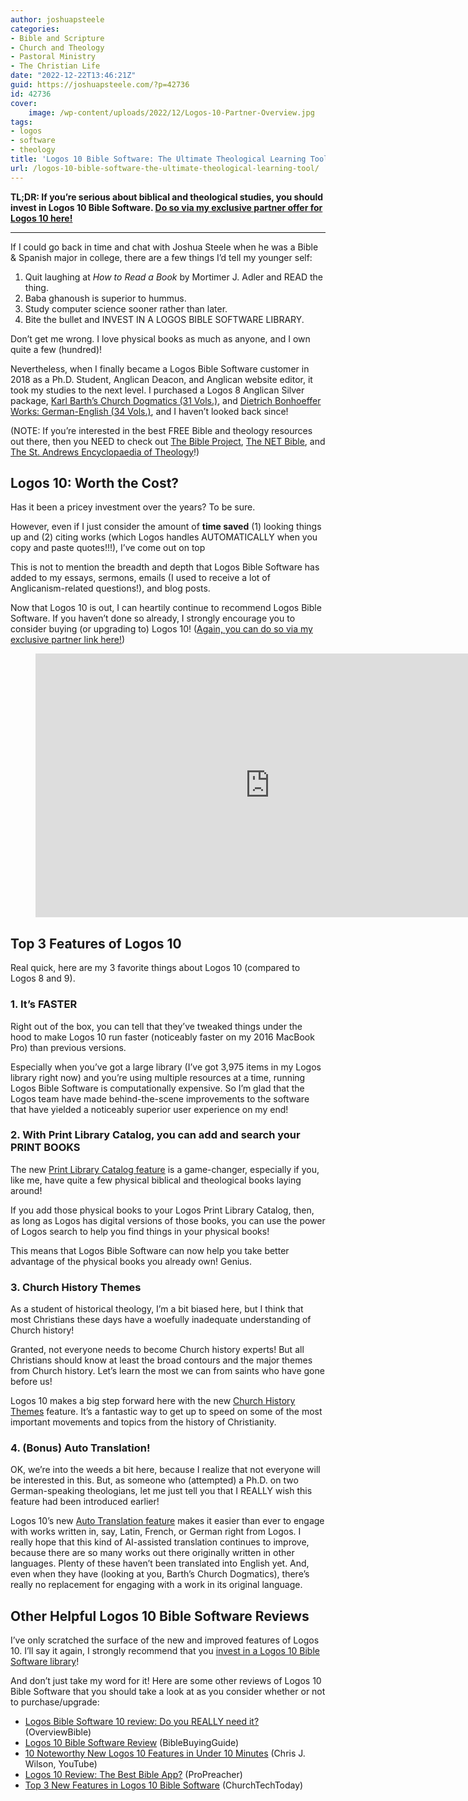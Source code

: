 ```yaml
---
author: joshuapsteele
categories:
- Bible and Scripture
- Church and Theology
- Pastoral Ministry
- The Christian Life
date: "2022-12-22T13:46:21Z"
guid: https://joshuapsteele.com/?p=42736
id: 42736
cover:
    image: /wp-content/uploads/2022/12/Logos-10-Partner-Overview.jpg
tags:
- logos
- software
- theology
title: 'Logos 10 Bible Software: The Ultimate Theological Learning Tool'
url: /logos-10-bible-software-the-ultimate-theological-learning-tool/
---
```


**TL;DR: If you’re serious about biblical and theological studies, you should invest in Logos 10 Bible Software. [Do so via my exclusive partner offer for Logos 10 here!](https://partners.faithlife.com/click.track?CID=431490&AFID=529204)**

---

If I could go back in time and chat with Joshua Steele when he was a Bible &amp; Spanish major in college, there are a few things I’d tell my younger self:

1. Quit laughing at *How to Read a Book* by Mortimer J. Adler and READ the thing.
2. Baba ghanoush is superior to hummus.
3. Study computer science sooner rather than later.
4. Bite the bullet and INVEST IN A LOGOS BIBLE SOFTWARE LIBRARY.

Don’t get me wrong. I love physical books as much as anyone, and I own quite a few (hundred)!

Nevertheless, when I finally became a Logos Bible Software customer in 2018 as a Ph.D. Student, Anglican Deacon, and Anglican website editor, it took my studies to the next level. I purchased a Logos 8 Anglican Silver package, [Karl Barth’s Church Dogmatics (31 Vols.)](https://www.logos.com/product/5758/barths-church-dogmatics), and [Dietrich Bonhoeffer Works: German-English (34 Vols.)](https://www.logos.com/product/152651/dietrich-bonhoeffer-works-german-english), and I haven’t looked back since!

(NOTE: If you’re interested in the best FREE Bible and theology resources out there, then you NEED to check out [The Bible Project](https://bibleproject.com/), [The NET Bible](https://netbible.org/bible/Matthew+1#), and [The St. Andrews Encyclopaedia of Theology](https://www.saet.ac.uk/index.php/articles)!)

## Logos 10: Worth the Cost?

Has it been a pricey investment over the years? To be sure.

However, even if I just consider the amount of **time saved** (1) looking things up and (2) citing works (which Logos handles AUTOMATICALLY when you copy and paste quotes!!!), I’ve come out on top

This is not to mention the breadth and depth that Logos Bible Software has added to my essays, sermons, emails (I used to receive a lot of Anglicanism-related questions!), and blog posts.

Now that Logos 10 is out, I can heartily continue to recommend Logos Bible Software. If you haven’t done so already, I strongly encourage you to consider buying (or upgrading to) Logos 10! ([Again, you can do so via my exclusive partner link here!](https://partners.faithlife.com/click.track?CID=431490&AFID=529204))

<figure class="wp-block-embed is-type-video is-provider-youtube wp-block-embed-youtube wp-embed-aspect-16-9 wp-has-aspect-ratio"><div class="wp-block-embed__wrapper"><iframe allow="accelerometer; autoplay; clipboard-write; encrypted-media; gyroscope; picture-in-picture" allowfullscreen="" frameborder="0" height="422" loading="lazy" src="https://www.youtube.com/embed/mfoaX1zkhuU?feature=oembed" title="Logos 10 Is Here" width="750"></iframe></div></figure>

## Top 3 Features of Logos 10

Real quick, here are my 3 favorite things about Logos 10 (compared to Logos 8 and 9).

### 1. It’s FASTER

Right out of the box, you can tell that they’ve tweaked things under the hood to make Logos 10 run faster (noticeably faster on my 2016 MacBook Pro) than previous versions.

Especially when you’ve got a large library (I’ve got 3,975 items in my Logos library right now) and you’re using multiple resources at a time, running Logos Bible Software is computationally expensive. So I’m glad that the Logos team have made behind-the-scene improvements to the software that have yielded a noticeably superior user experience on my end!

### 2. With Print Library Catalog, you can add and search your PRINT BOOKS

The new [Print Library Catalog feature](https://www.logos.com/features/print-library-catalog) is a game-changer, especially if you, like me, have quite a few physical biblical and theological books laying around!

If you add those physical books to your Logos Print Library Catalog, then, as long as Logos has digital versions of those books, you can use the power of Logos search to help you find things in your physical books!

This means that Logos Bible Software can now help you take better advantage of the physical books you already own! Genius.

### 3. Church History Themes

As a student of historical theology, I’m a bit biased here, but I think that most Christians these days have a woefully inadequate understanding of Church history!

Granted, not everyone needs to become Church history experts! But all Christians should know at least the broad contours and the major themes from Church history. Let’s learn the most we can from saints who have gone before us!

Logos 10 makes a big step forward here with the new [Church History Themes](https://www.logos.com/features/church-history) feature. It’s a fantastic way to get up to speed on some of the most important movements and topics from the history of Christianity.

### 4. (Bonus) Auto Translation!

OK, we’re into the weeds a bit here, because I realize that not everyone will be interested in this. But, as someone who (attempted) a Ph.D. on two German-speaking theologians, let me just tell you that I REALLY wish this feature had been introduced earlier!

Logos 10’s new [Auto Translation feature](https://www.logos.com/features/auto-translation) makes it easier than ever to engage with works written in, say, Latin, French, or German right from Logos. I really hope that this kind of AI-assisted translation continues to improve, because there are so many works out there originally written in other languages. Plenty of these haven’t been translated into English yet. And, even when they have (looking at you, Barth’s Church Dogmatics), there’s really no replacement for engaging with a work in its original language.

## Other Helpful Logos 10 Bible Software Reviews

I’ve only scratched the surface of the new and improved features of Logos 10. I’ll say it again, I strongly recommend that you [invest in a Logos 10 Bible Software library](https://partners.faithlife.com/click.track?CID=431490&AFID=529204)!

And don’t just take my word for it! Here are some other reviews of Logos 10 Bible Software that you should take a look at as you consider whether or not to purchase/upgrade:

- [Logos Bible Software 10 review: Do you REALLY need it?](https://overviewbible.com/logos-bible-software-review/) (OverviewBible)
- [Logos 10 Bible Software Review](https://biblebuyingguide.com/logos-10-bible-software-review/) (BibleBuyingGuide)
- [10 Noteworthy New Logos 10 Features in Under 10 Minutes](https://www.youtube.com/watch?v=zN6USy9hc4I) (Chris J. Wilson, YouTube)
- [Logos 10 Review: The Best Bible App?](https://www.propreacher.com/logos-10-review/) (ProPreacher)
- [Top 3 New Features in Logos 10 Bible Software](https://churchtechtoday.com/top-3-new-features-in-logos-10-bible-software-review/) (ChurchTechToday)